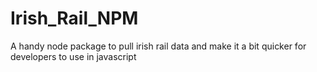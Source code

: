 # Irish_Rail_NPM
A handy node package to pull irish rail data and make it a bit quicker for developers to use in javascript

